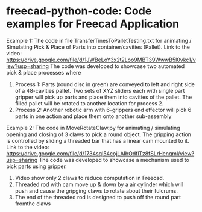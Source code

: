 # freecad-python-code: Code examples for Freecad Application
Example 1: The code in file TransferTinesToPalletTesting.txt for animating / Simulating Pick & Place of Parts into container/cavities (Pallet).
Link to the video: https://drive.google.com/file/d/1JWBeLoY3x2t2Loo9MBT39WwwB5l0vkc1/view?usp=sharing
The code was developed to showcase two automated pick & place processes where 
1) Process 1: Parts (round disc in green) are conveyed to left and right side of a 48-cavities pallet. Two sets of XYZ sliders each with single part gripper will pick up parts and place them into cavities of the pallet. The filled pallet will be rotated to another location for process 2.
2) Process 2: Another robotic arm with 6-grippers end effector will pick 6 parts in one action and place them onto another
   sub-assembly

Example 2: The code in MoveRotateClaw.py for animating / simulating opening and closing of 3 claws to pick a round object. The gripping action is controlled by sliding a threaded bar that has a linear cam mounted to it. 
Link to the video: https://drive.google.com/file/d/1734sql54cojLAIbOdflTz8fSLrHenqml/view?usp=sharing
The code was developed to showcase a mechanism used to pick parts using gripper. 
1) Video show only 2 claws to reduce computation in Freecad.
2) Threaded rod with cam move up & down by a air cylinder which will push and cause the gripging claws to rotate about their fulcrums.
3) The end of the threaded rod is designed to push off the round part fromthe claws
